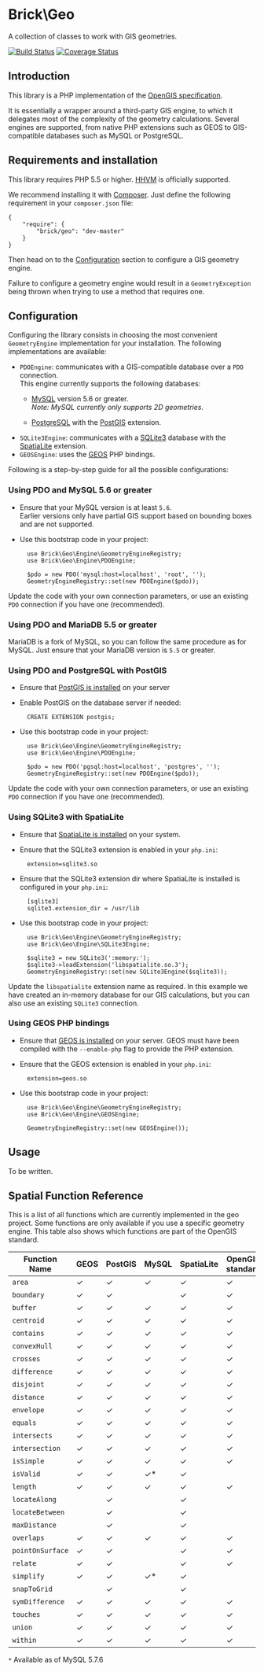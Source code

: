 Brick\Geo
=========

A collection of classes to work with GIS geometries.

[![Build Status](https://secure.travis-ci.org/brick/geo.svg?branch=master)](http://travis-ci.org/brick/geo)
[![Coverage Status](https://coveralls.io/repos/brick/geo/badge.svg?branch=master)](https://coveralls.io/r/brick/geo?branch=master)

Introduction
------------

This library is a PHP implementation of the [OpenGIS specification](http://www.opengeospatial.org/standards/sfa).

It is essentially a wrapper around a third-party GIS engine, to which it delegates most of the complexity of the
geometry calculations. Several engines are supported, from native PHP extensions such as GEOS to GIS-compatible databases such as MySQL or PostgreSQL.

Requirements and installation
-----------------------------

This library requires PHP 5.5 or higher. [HHVM](http://hhvm.com/) is officially supported.

We recommend installing it with [Composer](https://getcomposer.org/).
Just define the following requirement in your `composer.json` file:

    {
        "require": {
            "brick/geo": "dev-master"
        }
    }

Then head on to the [Configuration](#configuration) section to configure a GIS geometry engine.

Failure to configure a geometry engine would result in a `GeometryException` being thrown when trying to use a method that requires one.

Configuration
-------------

Configuring the library consists in choosing the most convenient `GeometryEngine` implementation for your installation. The following implementations are available:

- `PDOEngine`: communicates with a GIS-compatible database over a `PDO` connection.  
  This engine currently supports the following databases:
  - [MySQL](http://php.net/manual/en/ref.pdo-mysql.php) version 5.6 or greater.  
    *Note: MySQL currently only supports 2D geometries.*
    
  - [PostgreSQL](http://php.net/manual/en/ref.pdo-pgsql.php) with the [PostGIS](http://postgis.net/install) extension.
- `SQLite3Engine`: communicates with a [SQLite3](http://php.net/manual/en/book.sqlite3.php) database with the [SpatiaLite](https://www.gaia-gis.it/fossil/libspatialite/index) extension.
- `GEOSEngine`: uses the [GEOS](https://github.com/libgeos/libgeos) PHP bindings.

Following is a step-by-step guide for all the possible configurations:

### Using PDO and MySQL 5.6 or greater

- Ensure that your MySQL version is at least `5.6`.  
  Earlier versions only have partial GIS support based on bounding boxes and are not supported.
- Use this bootstrap code in your project:

        use Brick\Geo\Engine\GeometryEngineRegistry;
        use Brick\Geo\Engine\PDOEngine;

        $pdo = new PDO('mysql:host=localhost', 'root', '');
        GeometryEngineRegistry::set(new PDOEngine($pdo));

Update the code with your own connection parameters, or use an existing `PDO` connection if you have one (recommended).

### Using PDO and MariaDB 5.5 or greater

MariaDB is a fork of MySQL, so you can follow the same procedure as for MySQL.
Just ensure that your MariaDB version is `5.5` or greater.

### Using PDO and PostgreSQL with PostGIS

- Ensure that [PostGIS is installed](http://postgis.net/install/) on your server
- Enable PostGIS on the database server if needed:

        CREATE EXTENSION postgis;

- Use this bootstrap code in your project:

        use Brick\Geo\Engine\GeometryEngineRegistry;
        use Brick\Geo\Engine\PDOEngine;

        $pdo = new PDO('pgsql:host=localhost', 'postgres', '');
        GeometryEngineRegistry::set(new PDOEngine($pdo));

Update the code with your own connection parameters, or use an existing `PDO` connection if you have one (recommended).

### Using SQLite3 with SpatiaLite

- Ensure that [SpatiaLite is installed](https://www.gaia-gis.it/fossil/libspatialite/index) on your system.
- Ensure that the SQLite3 extension is enabled in your `php.ini`:

        extension=sqlite3.so

- Ensure that the SQLite3 extension dir where SpatiaLite is installed is configured in your `php.ini`:

        [sqlite3]
        sqlite3.extension_dir = /usr/lib

- Use this bootstrap code in your project:

        use Brick\Geo\Engine\GeometryEngineRegistry;
        use Brick\Geo\Engine\SQLite3Engine;

        $sqlite3 = new SQLite3(':memory:');
        $sqlite3->loadExtension('libspatialite.so.3');
        GeometryEngineRegistry::set(new SQLite3Engine($sqlite3));

Update the `libspatialite` extension name as required. In this example we have created an in-memory database for our GIS calculations, but you can also use an existing `SQLite3` connection.

### Using GEOS PHP bindings

- Ensure that [GEOS is installed](https://github.com/libgeos/libgeos) on your server. GEOS must have been compiled with the `--enable-php` flag to provide the PHP extension.
- Ensure that the GEOS extension is enabled in your `php.ini`:

        extension=geos.so

- Use this bootstrap code in your project:

        use Brick\Geo\Engine\GeometryEngineRegistry;
        use Brick\Geo\Engine\GEOSEngine;

        GeometryEngineRegistry::set(new GEOSEngine());

Usage
-----

To be written.

Spatial Function Reference
--------------------------

This is a list of all functions which are currently implemented in the geo project. Some functions are only available
if you use a specific geometry engine. This table also shows which functions are part of the OpenGIS standard.

| Function Name    | GEOS | PostGIS | MySQL  | SpatiaLite | OpenGIS standard |
|------------------|------|---------|--------|------------|------------------|
| `area`           |  ✓   |    ✓    |   ✓    |     ✓      |        ✓         |
| `boundary`       |  ✓   |    ✓    |        |     ✓      |        ✓         |
| `buffer`         |  ✓   |    ✓    |   ✓    |     ✓      |        ✓         |
| `centroid`       |  ✓   |    ✓    |   ✓    |     ✓      |        ✓         |
| `contains`       |  ✓   |    ✓    |   ✓    |     ✓      |        ✓         |
| `convexHull`     |  ✓   |    ✓    |   ✓    |     ✓      |        ✓         |
| `crosses`        |  ✓   |    ✓    |   ✓    |     ✓      |        ✓         |
| `difference`     |  ✓   |    ✓    |   ✓    |     ✓      |        ✓         |
| `disjoint`       |  ✓   |    ✓    |   ✓    |     ✓      |        ✓         |
| `distance`       |  ✓   |    ✓    |   ✓    |     ✓      |        ✓         |
| `envelope`       |  ✓   |    ✓    |   ✓    |     ✓      |        ✓         |
| `equals`         |  ✓   |    ✓    |   ✓    |     ✓      |        ✓         |
| `intersects`     |  ✓   |    ✓    |   ✓    |     ✓      |        ✓         |
| `intersection`   |  ✓   |    ✓    |   ✓    |     ✓      |        ✓         |
| `isSimple`       |  ✓   |    ✓    |   ✓    |     ✓      |        ✓         |
| `isValid`        |  ✓   |    ✓    |   ✓*   |     ✓      |                  |
| `length`         |  ✓   |    ✓    |   ✓    |     ✓      |        ✓         |
| `locateAlong`    |      |    ✓    |        |     ✓      |                  |
| `locateBetween`  |      |    ✓    |        |     ✓      |                  |
| `maxDistance`    |      |    ✓    |        |     ✓      |                  |
| `overlaps`       |  ✓   |    ✓    |   ✓    |     ✓      |        ✓         |
| `pointOnSurface` |  ✓   |    ✓    |        |     ✓      |        ✓         |
| `relate`         |  ✓   |    ✓    |        |     ✓      |        ✓         |
| `simplify`       |  ✓   |    ✓    |   ✓*   |     ✓      |                  |
| `snapToGrid`     |      |    ✓    |        |     ✓      |                  |
| `symDifference`  |  ✓   |    ✓    |   ✓    |     ✓      |        ✓         |
| `touches`        |  ✓   |    ✓    |   ✓    |     ✓      |        ✓         |
| `union`          |  ✓   |    ✓    |   ✓    |     ✓      |        ✓         |
| `within`         |  ✓   |    ✓    |   ✓    |     ✓      |        ✓         |

`*` Available as of MySQL 5.7.6
